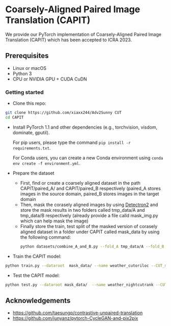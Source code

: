 # Coarsely-Aligned Paired Image Translation (CAPIT)

We provide our PyTorch implementation of Coarsely-Aligned Paired Image Translation (CAPIT) which has been accepted to ICRA 2023.

## Prerequisites
- Linux or macOS
- Python 3
- CPU or NVIDIA GPU + CUDA CuDN

### Getting started

- Clone this repo:
```bash
git clone https://github.com/xiaxx244/Adv2Sunny CUT
cd CAPIT
```

- Install PyTorch 1.1 and other dependencies (e.g., torchvision, visdom, dominate, gputil).

  For pip users, please type the command `pip install -r requirements.txt`.

  For Conda users,  you can create a new Conda environment using `conda env create -f environment.yml`.

- Prepare the dataset
  - First, find or create a coarsely aligned dataset in the path CAPIT/paired_A/ and CAPIT/paired_B respectively (paired_A stores images in the source  domain, paired_B stores images in the target domain
  - Then, mask the corasely aligned images by using [Detectron2](https://github.com/facebookresearch/detectron2) and store the mask results in two folders called tmp_data/A and tmp_data/B respectively (already provide a file calld mask_img.py which can help mask the image)
  - Finally store the train, test split of the masked version of corasely aligned dataset in a folder under CAPIT called mask_data by using the following command:
    ```bash
    python datasets/combine_A_and_B.py --fold_A tmp_data/A --fold_B tmp_data/B --fold_AB mask_data
    ```
  
  
- Train the CAPIT model:
```bash
python train.py --dataroot  mask_data/ --name weather_cutoriloc --CUT_mode CUT --display_id 0 --preprocess scale_width --load_size 512

```
- Test the CAPIT model:
```bash
python test.py --dataroot mask_data/  --name weather_nightcutrank --CUT_mode CUT --preprocess scale_width --load_size 512
```

## Acknowledgements
- https://github.com/taesungp/contrastive-unpaired-translation
- https://github.com/junyanz/pytorch-CycleGAN-and-pix2pix

